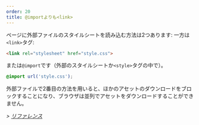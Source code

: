 ```yaml
---
order: 20
title: @importよりも<link>
---
```


ページに外部ファイルのスタイルシートを読み込む方法は2つあります: 一方は`<link>`タグ:

```html
<link rel="stylesheet" href="style.css">
```

または`@import`です（外部のスタイルシートか`<style>`タグの中で）。

```css
@import url('style.css');
```

外部ファイルで2番目の方法を用いると、ほかのアセットのダウンロードをブロックすることになり、ブラウザは並列でアセットをダウンロードすることができません。

*> [リファレンス](https://github.com/zenorocha/browser-diet/wiki/References#prefer--over-import)*
